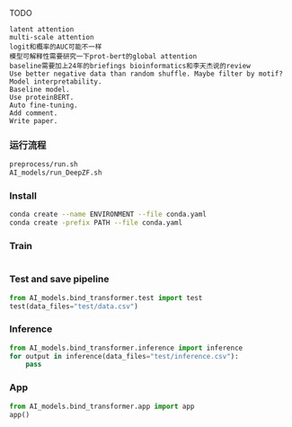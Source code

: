 TODO
```list
latent attention
multi-scale attention
logit和概率的AUC可能不一样
模型可解释性需要研究一下prot-bert的global attention
baseline需要加上24年的briefings bioinformatics和李天杰说的review
Use better negative data than random shuffle. Maybe filter by motif?
Model interpretability.
Baseline model.
Use proteinBERT.
Auto fine-tuning.
Add comment.
Write paper.
```

### 运行流程
```bash
preprocess/run.sh
AI_models/run_DeepZF.sh
```

### Install
```bash
conda create --name ENVIRONMENT --file conda.yaml
conda create -prefix PATH --file conda.yaml
```

### Train
```python

```
### Test and save pipeline
```python
from AI_models.bind_transformer.test import test
test(data_files="test/data.csv")
```
### Inference
```python
from AI_models.bind_transformer.inference import inference
for output in inference(data_files="test/inference.csv"):
    pass
```
### App
```python
from AI_models.bind_transformer.app import app
app()
```
